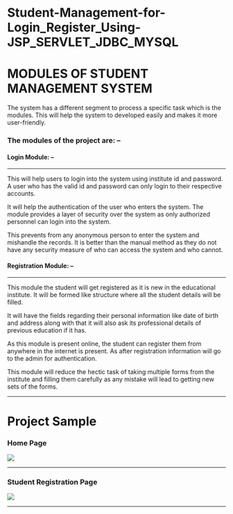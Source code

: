 # Student-Management-for-Login_Register_Using-JSP_SERVLET_JDBC_MYSQL

<h1>MODULES OF STUDENT MANAGEMENT SYSTEM</h1>
<p>The system has a different segment to process a specific task which is the modules. This will help the system to developed easily and makes it more user-friendly.</p>

<h3>The modules of the project are: –</h3>

<h4> <strong> Login Module: – </strong></h4>
<hr>

<p>
This will help users to login into the system using institute id and password. A user who has the valid id and password can only login to their respective accounts.

It will help the authentication of the user who enters the system. The module provides a layer of security over the system as only authorized personnel can login into the system.

This prevents from any anonymous person to enter the system and mishandle the records. It is better than the manual method as they do not have any security measure of who can access the system and who cannot.</p>

<h4> <strong> Registration Module: – </strong></h4>
<hr>
<p>
This module the student will get registered as it is new in the educational institute. It will be formed like structure where all the student details will be filled.

It will have the fields regarding their personal information like date of birth and address along with that it will also ask its professional details of previous education if it has.

As this module is present online, the student can register them from anywhere in the internet is present. As after registration information will go to the admin for authentication.

This module will reduce the hectic task of taking multiple forms from the institute and filling them carefully as any mistake will lead to getting new sets of the forms.</p>
<hr>

<h1>Project Sample</h1>
<h3> Home Page </h3>
<img src="https://user-images.githubusercontent.com/45147588/113716023-c3c58880-9707-11eb-9824-2f7863a7f0ae.PNG">
<hr>
<h3> Student Registration Page </h3>
<img src="https://user-images.githubusercontent.com/45147588/113716255-08512400-9708-11eb-82fe-862ee7516e41.PNG">
<hr>



